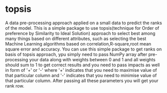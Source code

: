# topsis
A data pre-processing approach applied on a small data to predict the ranks of the model.
This is a simple package to use topsis(technique for Order of preference by Similarity to Ideal Solution) approach to select best among many things based on different attributes, such as selecting the best Machine Learning algorithms based on correlation,R-square,root mean square error and accuracy. You can use this simple package to get ranks on basis of topsis approach, ypu simply need to pass NumPy array after pre-processing your data along with weights between 0 and 1 and all weights should sum to 1 to get correct results and you need to pass impacts as well in form of '+' or '-' where '+' indicates that you need to maximise value of that particular column and '-' indicates that you need to minimise value of that particular column. After passing all these parameters you will get your rank row.
